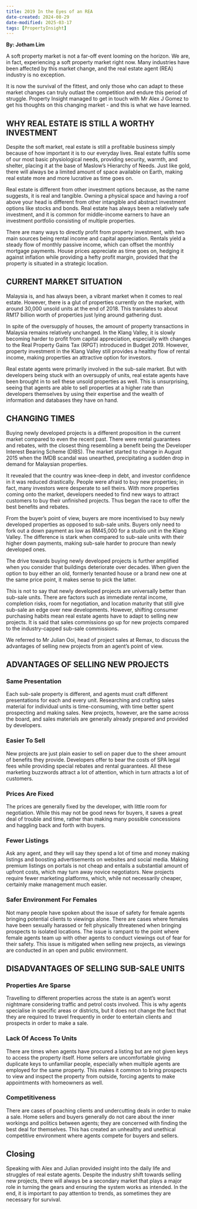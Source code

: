 ```yaml
---
title: 2019 In the Eyes of an REA
date-created: 2024-08-29
date-modified: 2025-03-17
tags: [PropertyInsight]
---
```


**By: Jotham Lim**

A soft property market is not a far-off event looming on the horizon. We are, in fact, experiencing a soft property market right now. Many industries have been affected by this market change, and the real estate agent (REA) industry is no exception.

It is now the survival of the fittest, and only those who can adapt to these market changes can truly outlast the competition and endure this period of struggle. Property Insight managed to get in touch with Mr Alex J Gomez to get his thoughts on this changing market - and this is what we have learned.

## WHY REAL ESTATE IS STILL A WORTHY INVESTMENT

Despite the soft market, real estate is still a profitable business simply because of how important it is to our everyday lives. Real estate fulfils some of our most basic physiological needs, providing security, warmth, and shelter, placing it at the base of Maslow’s Hierarchy of Needs. Just like gold, there will always be a limited amount of space available on Earth, making real estate more and more lucrative as time goes on.

Real estate is different from other investment options because, as the name suggests, it is real and tangible. Owning a physical space and having a roof above your head is different from other intangible and abstract investment options like stocks and bonds. Real estate has always been a relatively safe investment, and it is common for middle-income earners to have an investment portfolio consisting of multiple properties.

There are many ways to directly profit from property investment, with two main sources being rental income and capital appreciation. Rentals yield a steady flow of monthly passive income, which can offset the monthly mortgage payments. House prices appreciate as time goes on, hedging it against inflation while providing a hefty profit margin, provided that the property is situated in a strategic location.

## CURRENT MARKET SITUATION

Malaysia is, and has always been, a vibrant market when it comes to real estate. However, there is a glut of properties currently on the market, with around 30,000 unsold units at the end of 2018. This translates to about RM17 billion worth of properties just lying around gathering dust.

In spite of the oversupply of houses, the amount of property transactions in Malaysia remains relatively unchanged. In the Klang Valley, it is slowly becoming harder to profit from capital appreciation, especially with changes to the Real Property Gains Tax (RPGT) introduced in Budget 2019. However, property investment in the Klang Valley still provides a healthy flow of rental income, making properties an attractive option for investors.

Real estate agents were primarily involved in the sub-sale market. But with developers being stuck with an oversupply of units, real estate agents have been brought in to sell these unsold properties as well. This is unsurprising, seeing that agents are able to sell properties at a higher rate than developers themselves by using their expertise and the wealth of information and databases they have on hand.

## CHANGING TIMES

Buying newly developed projects is a different proposition in the current market compared to even the recent past. There were rental guarantees and rebates, with the closest thing resembling a benefit being the Developer Interest Bearing Scheme (DIBS). The market started to change in August 2015 when the IMDB scandal was unearthed, precipitating a sudden drop in demand for Malaysian properties.

It revealed that the country was knee-deep in debt, and investor confidence in it was reduced drastically. People were afraid to buy new properties; in fact, many investors were desperate to sell theirs. With more properties coming onto the market, developers needed to find new ways to attract customers to buy their unfinished projects. Thus began the race to offer the best benefits and rebates.

From the buyer’s point of view, buyers are more incentivised to buy newly developed properties as opposed to sub-sale units. Buyers only need to fork out a down payment as low as RM45,000 for a studio unit in the Klang Valley. The difference is stark when compared to sub-sale units with their higher down payments, making sub-sale harder to procure than newly developed ones.

The drive towards buying newly developed projects is further amplified when you consider that buildings deteriorate over decades. When given the option to buy either an old, formerly tenanted house or a brand new one at the same price point, it makes sense to pick the latter.

This is not to say that newly developed projects are universally better than sub-sale units. There are factors such as immediate rental income, completion risks, room for negotiation, and location maturity that still give sub-sale an edge over new developments. However, shifting consumer purchasing habits mean real estate agents have to adapt to selling new projects. It is said that sales commissions go up for new projects compared to the industry-capped sub-sale commissions.

We referred to Mr Julian Ooi, head of project sales at Remax, to discuss the advantages of selling new projects from an agent’s point of view.

## ADVANTAGES OF SELLING NEW PROJECTS

### Same Presentation

Each sub-sale property is different, and agents must craft different presentations for each and every unit. Researching and crafting sales material for individual units is time-consuming, with time better spent prospecting and making sales. New projects, however, are the same across the board, and sales materials are generally already prepared and provided by developers.

### Easier To Sell

New projects are just plain easier to sell on paper due to the sheer amount of benefits they provide. Developers offer to bear the costs of SPA legal fees while providing special rebates and rental guarantees. All these marketing buzzwords attract a lot of attention, which in turn attracts a lot of customers.

### Prices Are Fixed

The prices are generally fixed by the developer, with little room for negotiation. While this may not be good news for buyers, it saves a great deal of trouble and time, rather than making many possible concessions and haggling back and forth with buyers.

### Fewer Listings

Ask any agent, and they will say they spend a lot of time and money making listings and boosting advertisements on websites and social media. Making premium listings on portals is not cheap and entails a substantial amount of upfront costs, which may turn away novice negotiators. New projects require fewer marketing platforms, which, while not necessarily cheaper, certainly make management much easier.

### Safer Environment For Females

Not many people have spoken about the issue of safety for female agents bringing potential clients to viewings alone. There are cases where females have been sexually harassed or felt physically threatened when bringing prospects to isolated locations. The issue is rampant to the point where female agents team up with other agents to conduct viewings out of fear for their safety. This issue is mitigated when selling new projects, as viewings are conducted in an open and public environment.

## DISADVANTAGES OF SELLING SUB-SALE UNITS

### Properties Are Sparse

Travelling to different properties across the state is an agent’s worst nightmare considering traffic and petrol costs involved. This is why agents specialise in specific areas or districts, but it does not change the fact that they are required to travel frequently in order to entertain clients and prospects in order to make a sale.

### Lack Of Access To Units

There are times when agents have procured a listing but are not given keys to access the property itself. Home sellers are uncomfortable giving duplicate keys to unfamiliar people, especially when multiple agents are employed for the same property. This makes it common to bring prospects to view and inspect the property from outside, forcing agents to make appointments with homeowners as well.

### Competitiveness

There are cases of poaching clients and undercutting deals in order to make a sale. Home sellers and buyers generally do not care about the inner workings and politics between agents; they are concerned with finding the best deal for themselves. This has created an unhealthy and unethical competitive environment where agents compete for buyers and sellers.

## Closing

Speaking with Alex and Julian provided insight into the daily life and struggles of real estate agents. Despite the industry shift towards selling new projects, there will always be a secondary market that plays a major role in turning the gears and ensuring the system works as intended. In the end, it is important to pay attention to trends, as sometimes they are necessary for survival.
